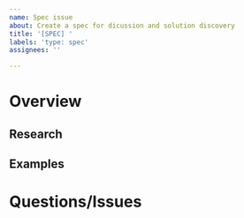 ```yaml
---
name: Spec issue
about: Create a spec for dicussion and solution discovery
title: '[SPEC] '
labels: 'type: spec'
assignees: ''

---
```


# Overview 
<!-- A clear and concise description of what the intention of the spec is. -->

## Research
<!-- Provide any research conducted or link to -->

## Examples 
<!-- Provide any examples if possible -->

# Questions/Issues
<!-- Outline and questions, considerations or assumptions -->
